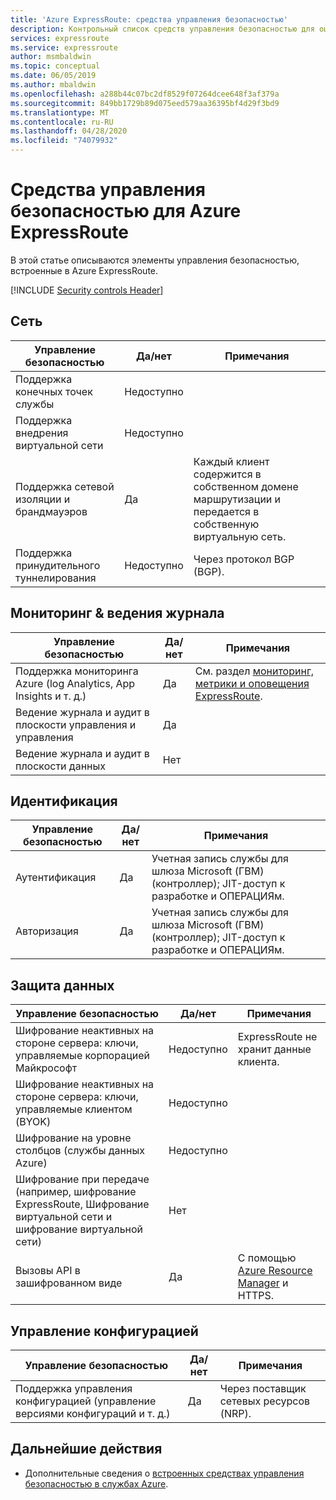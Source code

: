 ```yaml
---
title: 'Azure ExpressRoute: средства управления безопасностью'
description: Контрольный список средств управления безопасностью для оценки Azure ExpressRoute
services: expressroute
ms.service: expressroute
author: msmbaldwin
ms.topic: conceptual
ms.date: 06/05/2019
ms.author: mbaldwin
ms.openlocfilehash: a288b44c07bc2df8529f07264dcee648f3af379a
ms.sourcegitcommit: 849bb1729b89d075eed579aa36395bf4d29f3bd9
ms.translationtype: MT
ms.contentlocale: ru-RU
ms.lasthandoff: 04/28/2020
ms.locfileid: "74079932"
---
```

# <a name="security-controls-for-azure-expressroute"></a>Средства управления безопасностью для Azure ExpressRoute

В этой статье описываются элементы управления безопасностью, встроенные в Azure ExpressRoute.

[!INCLUDE [Security controls Header](../../includes/security-controls-header.md)]

## <a name="network"></a>Сеть

| Управление безопасностью | Да/нет | Примечания |
|---|---|--|
| Поддержка конечных точек службы| Недоступно |  |
| Поддержка внедрения виртуальной сети| Недоступно | |
| Поддержка сетевой изоляции и брандмауэров| Да | Каждый клиент содержится в собственном домене маршрутизации и передается в собственную виртуальную сеть. |
| Поддержка принудительного туннелирования| Недоступно | Через протокол BGP (BGP). |

## <a name="monitoring--logging"></a>Мониторинг & ведения журнала

| Управление безопасностью | Да/нет | Примечания|
|---|---|--|
| Поддержка мониторинга Azure (log Analytics, App Insights и т. д.)| Да | См. раздел [мониторинг, метрики и оповещения ExpressRoute](expressroute-monitoring-metrics-alerts.md).|
| Ведение журнала и аудит в плоскости управления и управления| Да |  |
| Ведение журнала и аудит в плоскости данных| Нет |   |

## <a name="identity"></a>Идентификация

| Управление безопасностью | Да/нет | Примечания|
|---|---|--|
| Аутентификация| Да | Учетная запись службы для шлюза Microsoft (ГВМ) (контроллер); JIT-доступ к разработке и ОПЕРАЦИЯм. |
| Авторизация|  Да |Учетная запись службы для шлюза Microsoft (ГВМ) (контроллер); JIT-доступ к разработке и ОПЕРАЦИЯм. |

## <a name="data-protection"></a>Защита данных

| Управление безопасностью | Да/нет | Примечания |
|---|---|--|
| Шифрование неактивных на стороне сервера: ключи, управляемые корпорацией Майкрософт |  Недоступно | ExpressRoute не хранит данные клиента. |
| Шифрование неактивных на стороне сервера: ключи, управляемые клиентом (BYOK) | Недоступно |  |
| Шифрование на уровне столбцов (службы данных Azure)| Недоступно | |
| Шифрование при передаче (например, шифрование ExpressRoute, Шифрование виртуальной сети и шифрование виртуальной сети)| Нет | |
| Вызовы API в зашифрованном виде| Да | С помощью [Azure Resource Manager](../azure-resource-manager/index.yml) и HTTPS. |


## <a name="configuration-management"></a>Управление конфигурацией

| Управление безопасностью | Да/нет | Примечания|
|---|---|--|
| Поддержка управления конфигурацией (управление версиями конфигураций и т. д.)| Да | Через поставщик сетевых ресурсов (NRP). |

## <a name="next-steps"></a>Дальнейшие действия

- Дополнительные сведения о [встроенных средствах управления безопасностью в службах Azure](../security/fundamentals/security-controls.md).